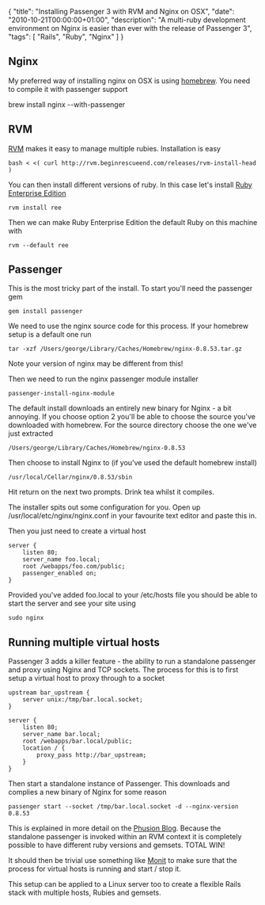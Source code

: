 {
  "title": "Installing Passenger 3 with RVM and Nginx on OSX",
  "date": "2010-10-21T00:00:00+01:00",
  "description": "A multi-ruby development environment on Nginx is easier than ever with the release of Passenger 3",
  "tags": [
    "Rails",
    "Ruby",
    "Nginx"
  ]
}

## Nginx

My preferred way of installing nginx on OSX is using [homebrew][1]. You need to compile it with passenger support

brew install nginx --with-passenger

## RVM

[RVM][3] makes it easy to manage multiple rubies. Installation is easy 

    bash < <( curl http://rvm.beginrescueend.com/releases/rvm-install-head )

You can then install different versions of ruby. In this case let's install [Ruby Enterprise Edition][2]

    rvm install ree

Then we can make Ruby Enterprise Edition the default Ruby on this machine with 

    rvm --default ree

## Passenger

This is the most tricky part of the install. To start you'll need the passenger gem 

    gem install passenger

We need to use the nginx source code for this process. If your homebrew setup is a default one run

    tar -xzf /Users/george/Library/Caches/Homebrew/nginx-0.8.53.tar.gz

Note your version of nginx may be different from this!

Then we need to run the nginx passenger module installer

    passenger-install-nginx-module

The default install downloads an entirely new binary for Nginx - a bit annoying. If you choose option 2 you'll be able to choose the source you've downloaded with homebrew. For the source directory choose the one we've just extracted 

    /Users/george/Library/Caches/Homebrew/nginx-0.8.53

Then choose to install Nginx to (if you've used the default homebrew install)

    /usr/local/Cellar/nginx/0.8.53/sbin

Hit return on the next two prompts. Drink tea whilst it compiles. 

The installer spits out some configuration for you. Open up /usr/local/etc/nginx/nginx.conf in your favourite text editor and paste this in.

Then you just need to create a virtual host

    server {
        listen 80;
        server_name foo.local;
        root /webapps/foo.com/public;
        passenger_enabled on;
    }

Provided you've added foo.local to your /etc/hosts file you should be able to start the server and see your site using 

    sudo nginx

## Running multiple virtual hosts

Passenger 3 adds a killer feature - the ability to run a standalone passenger and proxy using Nginx and TCP sockets. The process for this is to first setup a virtual host to proxy through to a socket

    upstream bar_upstream {
        server unix:/tmp/bar.local.socket;
    }

    server {
        listen 80;
        server_name bar.local;
        root /webapps/bar.local/public;
        location / {
            proxy_pass http://bar_upstream;
        }
    }

Then start a standalone instance of Passenger. This downloads and complies a new binary of Nginx for some reason

    passenger start --socket /tmp/bar.local.socket -d --nginx-version 0.8.53

This is explained in more detail on the [Phusion Blog][5]. Because the standalone passenger is invoked within an RVM context it is completely possible to have different ruby versions and gemsets. TOTAL WIN!

It should then be trivial use something like [Monit][4] to make sure that the process for virtual hosts is running and start / stop it. 

This setup can be applied to a Linux server too to create a flexible Rails stack with multiple hosts, Rubies and gemsets. 

[1]: http://github.com/mxcl/homebrew
[2]: http://www.rubyenterpriseedition.com/
[3]: http://rvm.beginrescueend.com/rvm/install/
[4]: http://mmonit.com/monit/
[5]: http://blog.phusion.nl/2010/09/21/phusion-passenger-running-multiple-ruby-versions/
